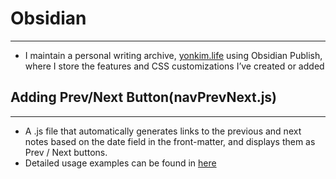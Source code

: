 # Obsidian
---
- I maintain a personal writing archive, [yonkim.life](https://yonkim.life) using Obsidian Publish, where I store the features and CSS customizations I’ve created or added

## Adding Prev/Next Button(navPrevNext.js)
---
- A .js file that automatically generates links to the previous and next notes based on the date field in the front-matter, and displays them as Prev / Next buttons. 
- Detailed usage examples can be found in [here](https://yonkim.life/Obsidian/Adding+Prev+%26+Next+Button)
